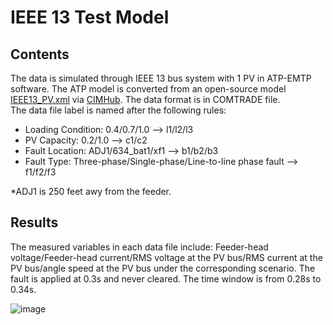 # IEEE 13 Test Model
## Contents
The data is simulated through IEEE 13 bus system with 1 PV in ATP-EMTP software. The ATP model is converted from an open-source model [IEEE13_PV.xml](https://github.com/GRIDAPPSD/CIMHub/blob/feature/SETO/OEDI/xml/IEEE13_PV.xml) via [CIMHub](https://github.com/GRIDAPPSD/CIMHub/tree/feature/SETO). The data format is in COMTRADE file.<br>
The data file label is named after the following rules:<br>
* Loading Condition: 0.4/0.7/1.0 --> l1/l2/l3<br>
* PV Capacity: 0.2/1.0 --> c1/c2<br>
* Fault Location: ADJ1/634_bat1/xf1 --> b1/b2/b3<br>
* Fault Type: Three-phase/Single-phase/Line-to-line phase fault --> f1/f2/f3<br>

*ADJ1 is 250 feet awy from the feeder.<br>

## Results
The measured variables in each data file include: Feeder-head voltage/Feeder-head current/RMS voltage at the PV bus/RMS current at the PV bus/angle speed at the PV bus under the corresponding scenario. The fault is applied at 0.3s and never cleared. The time window is from 0.28s to 0.34s.<br>

![image](https://user-images.githubusercontent.com/113486786/205100327-bf760968-2ea3-4d1a-a98d-8b5e865bf8f9.png)
